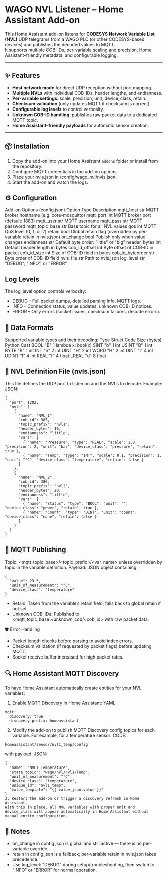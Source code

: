# WAGO NVL Listener – Home Assistant Add-on

This Home Assistant add-on listens for **CODESYS Network Variable List (NVL)** UDP telegrams from a WAGO PLC (or other CODESYS-based devices) and publishes the decoded values to MQTT.  
It supports multiple COB-IDs, per-variable scaling and precision, Home Assistant–friendly metadata, and configurable logging.

---

## ✨ Features

- **Host network mode** for direct UDP reception without port mapping.
- **Multiple NVLs** with individual COB-IDs, header lengths, and endianness.
- **Per-variable settings**: scale, precision, unit, device_class, retain.
- **Checksum validation** (only updates MQTT if checksum is correct).
- **Configurable log levels** to control verbosity.
- **Unknown COB-ID handling**: publishes raw packet data to a dedicated MQTT topic.
- **Home Assistant–friendly payloads** for automatic sensor creation.

---

## 📦 Installation

1. Copy the add-on into your Home Assistant `addons` folder or install from the repository.
2. Configure MQTT credentials in the add-on options.
3. Place your nvls.json in /config/wago_nvl/nvls.json.
4. Start the add-on and watch the logs.

## ⚙️ Configuration
Add-on Options (config.json)
Option	Type	Description
mqtt_host	str	MQTT broker hostname (e.g. core-mosquitto)
mqtt_port	int	MQTT broker port (default: 1883)
mqtt_user	str	MQTT username
mqtt_pass	str	MQTT password
mqtt_topic_base	str	Base topic for all NVL values
qos	int	MQTT QoS level (0, 1, or 2)
retain	bool	Global retain flag (overridden by per-variable retain in nvls.json)
on_change	bool	Publish only when value changes
endianness	str	Default byte order: "little" or "big"
header_bytes	int	Default header length in bytes
cob_id_offset	int	Byte offset of COB-ID in packet
cob_id_size	int	Size of COB-ID field in bytes
cob_id_byteorder	str	Byte order of COB-ID field
nvls_file	str	Path to nvls.json
log_level	str	"DEBUG", "INFO", or "ERROR"

## Log Levels

The log_level option controls verbosity:
* DEBUG – Full packet dumps, detailed parsing info, MQTT logs.
* INFO – Connection status, value updates, unknown COB-ID notices.
* ERROR – Only errors (socket issues, checksum failures, decode errors).

## 📄 Data Formats
Supported variable types and their decoding:
Type	Struct Code	Size (bytes)	Python Cast
BOOL	"B"	1	lambda x: bool(x)
SINT	"b"	1	int
USINT	"B"	1	int
BYTE	"B"	1	int
INT	"h"	2	int
UINT	"H"	2	int
WORD	"H"	2	int
DINT	"i"	4	int
UDINT	"I"	4	int
REAL	"f"	4	float
LREAL	"d"	8	float

## 📂 NVL Definition File (nvls.json)

This file defines the UDP port to listen on and the NVLs to decode.
Example:
JSON:
```
{
  "port": 1202,
  "nvls": [
    {
      "name": "NVL_1",
      "cob_id": 385,
      "topic_prefix": "nvl1",
      "header_bytes": 16,
      "endianness": "little",
      "vars": [
        { "name": "Pressure", "type": "REAL", "scale": 1.0, "precision": 2, "unit": "bar", "device_class": "pressure", "retain": true },
        { "name": "Temp", "type": "INT", "scale": 0.1, "precision": 1, "unit": "°C", "device_class": "temperature", "retain": false }
      ]
    },
    {
      "name": "NVL_2",
      "cob_id": 386,
      "topic_prefix": "nvl2",
      "header_bytes": 20,
      "endianness": "little",
      "vars": [
        { "name": "Status", "type": "BOOL", "unit": "", "device_class": "power", "retain": true },
        { "name": "Count", "type": "DINT", "unit": "count", "device_class": "none", "retain": false }
      ]
    }
  ]
}
```

## 📨 MQTT Publishing
Topic: <mqtt_topic_base>/<topic_prefix>/<var_name> unless overridden by topic in the variable definition.
Payload: JSON object containing:
```
{
  "value": 23.5,
  "unit_of_measurement": "°C",
  "device_class": "temperature"
}
```

* Retain: Taken from the variable’s retain field; falls back to global retain if not set.
* Unknown COB-IDs: Published to <mqtt_topic_base>/unknown_cob/<cob_id> with raw packet data.

🛡 Error Handling
* Packet length checks before parsing to avoid index errors.
* Checksum validation (if requested by packet flags) before updating MQTT.
* Socket receive buffer increased for high packet rates.

## 🔍 Home Assistant MQTT Discovery

To have Home Assistant automatically create entities for your NVL variables:

1. Enable MQTT Discovery in Home Assistant:
YAML:
```
mqtt:
  discovery: true
  discovery_prefix: homeassistant
```
2. Modify the add-on to publish MQTT Discovery config topics for each variable. For example, for a temperature sensor:
CODE:
```
homeassistant/sensor/nvl1_temp/config
```
with payload:
JSON:
```
{
  "name": "NVL1 Temperature",
  "state_topic": "wago/nvl/nvl1/Temp",
  "unit_of_measurement": "°C",
  "device_class": "temperature",
  "unique_id": "nvl1_temp",
  "value_template": "{{ value_json.value }}"
}
3. Restart the add-on or trigger a discovery refresh in Home Assistant.
With this in place, all NVL variables with proper unit and device_class will appear automatically in Home Assistant without manual entity configuration.
```

## 📌 Notes
* on_change in config.json is global and still active — there is no per-variable override.
* retain in config.json is a fallback; per-variable retain in nvls.json takes precedence.
* Use log_level: "DEBUG" during setup/troubleshooting, then switch to "INFO" or "ERROR" for normal operation.